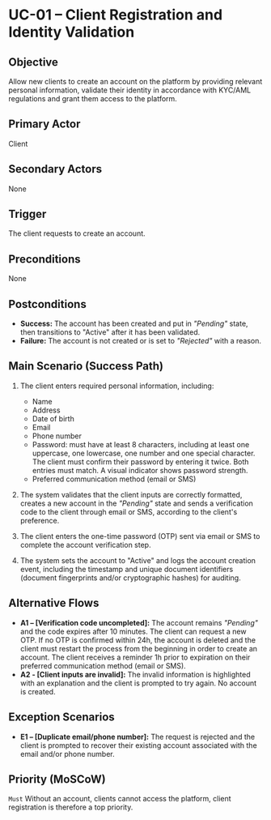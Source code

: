 # UC-01 – Client Registration and Identity Validation

## Objective
Allow new clients to create an account on the platform by providing relevant personal information, validate their identity in accordance with KYC/AML regulations and grant them access to the platform.

## Primary Actor
Client

## Secondary Actors
None

## Trigger
The client requests to create an account.

## Preconditions
None

## Postconditions
- **Success:** The account has been created and put in *"Pending"* state, then transitions to "Active" after it has been validated.
- **Failure:** The account is not created or is set to *"Rejected"* with a reason.

## Main Scenario (Success Path)
1. The client enters required personal information, including:
    - Name
    - Address
    - Date of birth
    - Email
    - Phone number
    - Password: must have at least 8 characters, including at least one uppercase, one lowercase, one number and one special character.
    The client must confirm their password by entering it twice. Both entries must match.
    A visual indicator shows password strength.
    - Preferred communication method (email or SMS)

2. The system validates that the client inputs are correctly formatted, creates a new account in the *"Pending"* state and sends a verification code to the client through email or SMS, according to the client's preference.
3. The client enters the one-time password (OTP) sent via email or SMS to complete the account verification step.
4. The system sets the account to "Active" and logs the account creation event, including the timestamp and unique document identifiers (document fingerprints and/or cryptographic hashes) for auditing.

## Alternative Flows
- **A1 – [Verification code uncompleted]:** The account remains *"Pending"* and the code expires after 10 minutes. The client can request a new OTP. If no OTP is confirmed within 24h, the account is deleted and the client must restart the process from the beginning in order to create an account. The client receives a reminder 1h prior to expiration on their preferred communication method (email or SMS).
- **A2 - [Client inputs are invalid]:** The invalid information is highlighted with an explanation and the client is prompted to try again. No account is created.

## Exception Scenarios
- **E1 – [Duplicate email/phone number]:** The request is rejected and the client is prompted to recover their existing account associated with the email and/or phone number.

## Priority (MoSCoW)
`Must` Without an account, clients cannot access the platform, client registration is therefore a top priority.